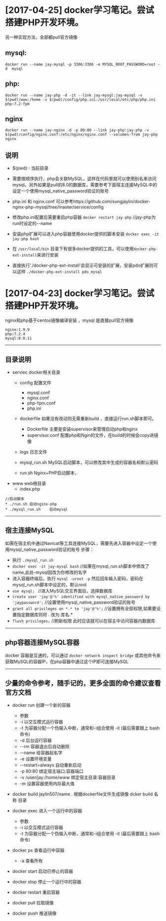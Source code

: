 
# [2017-04-25] docker学习笔记。尝试搭建PHP开发环境。

另一种实现方法，全部都pull官方镜像

## mysql: 
  `docker run --name jay-mysql -p 3306:3306 -e MYSQL_ROOT_PASSWORD=root -d  mysql`
## php:
  `docker run --name jay-php -d -it --link jay-mysql:jay-mysql -v $(pwd)/www:/home -v $(pwd)/config/php.ini:/usr/local/etc/php/php.ini php:7.2-fpm`
## nginx
  `docker run --name jay-nginx -d -p 80:80 --link jay-php:jay-php -v $(pwd)/config/nginx.conf:/etc/nginx/nginx.conf --volumes-from jay-php nginx`
## 说明
* $(pwd)☞当前目录

* 需要按顺序执行，php会关联MySQL，这样在代码里就可以使用别名来访问mysql。另外如果是pull的8.0的数据库，需要参考下面宿主连接MySQL中的设定一个使用mysql_native_password验证的账号

* php.ini 和 nginx.conf 可以参考https://github.com/sungjaylin/docker-nginx-php-mysql/tree/master/service/config

* 修改php.ini配置后需要重启php容器 `docker restart jay-php` //jay-php为run时设定的--name

* 安装php扩展可以进入php容器使用docker提供的脚本安装 `docker exec -it jay-php bash`

* 在 `/usr/local/bin` 目录下有很多docker提供的工具，可以使用`docker-php-ext-install`来进行安装

* 直接执行'./docker-php-ext-install'会显示可安装的扩展，安装pdo扩展则可以这样 `./docker-php-ext-install pdo_mysql`


# [2017-04-23] docker学习笔记。尝试搭建PHP开发环境。
nginx和php基于centos镜像编译安装 ，mysql 是直接pull官方镜像

```
nginx:1.9.9
php:7.2.4
mysql:8.0.11
```
***
## 目录说明
* serviec docker相关目录
  + config 配置文件
    + mysql.conf
    + nginx.conf
    + php-fpm.conf
    + php.ini
  + dockerfile 如果没有改动则无需重新build ，直接运行run.sh脚本即可。
    + Dockerfile 主要是安装supervisor来管理启动php和nginx
    + supervisor.conf 配置php和Ngin的文件，在build的时候会copy进镜像
  + logs 日志文件

  + mysql_run.sh MySQL启动脚本，可以修改其中生成的容器名和默认密码

  + run.sh Nginx+PHP启动脚本，
* www web根目录
  + index.php

```
//启动脚本
* ./run.sh 启动nginx-php  
* ./mysql_run.sh    启动mysql 
```
***
## 宿主连接MySQL
如需在宿主机中通过Navicat等工具连接MySQL，需要先进入容器中设定一个使用mysql_native_password验证的账号
步骤：
* 执行 `./mysql_run.sh`
* `docker exec -it jay-mysql bash` //如果在mysql_run.sh脚本中修改了name,此处-mysql因改为你修改的名字
* 进入容器终端后，执行 `mysql -uroot -p` 然后回车输入密码，密码在mysql_run.sh脚本中设定的，默认root
* `use mysql; ` //进入MySQL交互界面后，选择数据库 
* `create user 'jay'@'%' identified with mysql_native_password by 'jaypassword';` //设置使用mysql_native_password验证的账号
* `grant all privileges on *.* to 'jay'@'%';`  //设置拥有全部权限,如果要设置指定数据库则将 *.* 改为 库名.*
* `flush privileges;` //刷新权限
此时应该就可以在宿主中访问容器内数据库
***
## php容器连接MySQL容器
docker 容器是互通的，可以通过 `docker network inspect bridge` 或其他命令来获取MySQL的容器IP，在php容器中通过这个IP即可连接MySQL

***
## 少量的命令参考，随手记的，更多全面的命令建议查看官方文档

* docker run 创建一个新的容器
  + 参数
  + -i  以交互模式运行容器
  + -t 为容器分配一个伪输入中断，通常和-i组合使用 -it (最后需要跟上 bash 命令)
  + -d 后台运行容器
  + --rm 容器退出后自动删除
  + --name  给容器起名字
  + -e 设置环境变量
  + --restart=always 自动重新启动
  + -p 80:80 绑定宿主端口:容器端口
  + -v /user/jay:/home/www 绑定宿主目录:容器目录
  + -m 设置容器使用内存最大值

* docker build jaylin507/name .  根据dockerfile文件生成镜像   dcker build 名称 目录
* docker exec 进入一个运行中的容器
  + 参数
  + -i  以交互模式运行容器
  + -t 为容器分配一个伪输入中断，通常和-i组合使用 -it (最后需要跟上 bash 命令)
* docker ps 查看运行中容器
  + -a 查看所有
* docker start 启动已停止的容器
* docker stop 停止一个运行中的容器
* docker restart 重启容器
* docker pull 拉取镜像
* docker push 推送镜像

